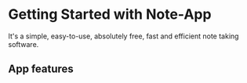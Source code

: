 # Getting Started with Note-App
It's a simple, easy-to-use, absolutely free, fast and efficient note taking software.

## App features
